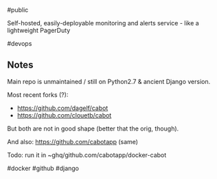 #public 

Self-hosted, easily-deployable monitoring and alerts service - like a lightweight PagerDuty

#devops 

## Notes
Main repo is unmaintained / still on Python2.7 & ancient Django version.

Most recent forks (?):
- https://github.com/dagelf/cabot
- https://github.com/clouetb/cabot

But both are not in good shape (better that the orig, though).

And also: https://github.com/cabotapp (same)

Todo: run it in ~ghq/github.com/cabotapp/docker-cabot

<!-- Keywords -->
#docker #github #django
<!-- /Keywords -->
